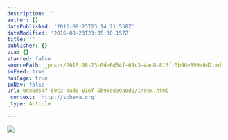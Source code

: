 ```yaml
---
description: ''
author: []
datePublished: '2016-08-23T23:14:21.558Z'
dateModified: '2016-08-23T23:05:30.157Z'
title: ''
publisher: {}
via: {}
starred: false
sourcePath: _posts/2016-08-23-0de6d54f-69c3-4ad8-816f-5b96e899a0d2.md
inFeed: true
hasPage: true
inNav: false
url: 0de6d54f-69c3-4ad8-816f-5b96e899a0d2/index.html
_context: 'http://schema.org'
_type: Article

---
```

![](https://the-grid-user-content.s3-us-west-2.amazonaws.com/f766370c-26fb-4f5f-a4d8-deccba4d9eda.jpg)